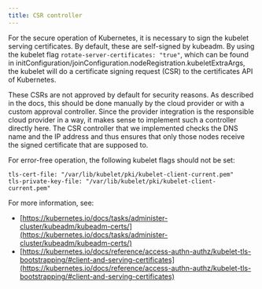 ```yaml
---
title: CSR controller
---
```


For the secure operation of Kubernetes, it is necessary to sign the kubelet serving certificates. By default, these are self-signed by kubeadm. By using the kubelet flag `rotate-server-certificates: "true"`, which can be found in initConfiguration/joinConfiguration.nodeRegistration.kubeletExtraArgs, the kubelet will do a certificate signing request (CSR) to the certificates API of Kubernetes.

These CSRs are not approved by default for security reasons. As described in the docs, this should be done manually by the cloud provider or with a custom approval controller. Since the provider integration is the responsible cloud provider in a way, it makes sense to implement such a controller directly here. The CSR controller that we implemented checks the DNS name and the IP address and thus ensures that only those nodes receive the signed certificate that are supposed to.

For error-free operation, the following kubelet flags should not be set:

```shell
tls-cert-file: "/var/lib/kubelet/pki/kubelet-client-current.pem"
tls-private-key-file: "/var/lib/kubelet/pki/kubelet-client-current.pem"
```

For more information, see:

- [https://kubernetes.io/docs/tasks/administer-cluster/kubeadm/kubeadm-certs/](https://kubernetes.io/docs/tasks/administer-cluster/kubeadm/kubeadm-certs/)
- [https://kubernetes.io/docs/reference/access-authn-authz/kubelet-tls-bootstrapping/#client-and-serving-certificates](https://kubernetes.io/docs/reference/access-authn-authz/kubelet-tls-bootstrapping/#client-and-serving-certificates)
